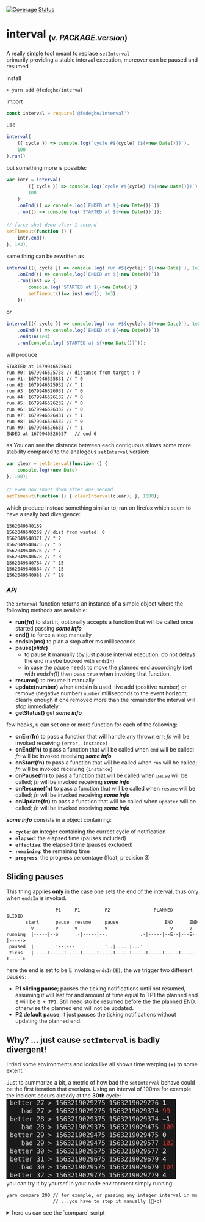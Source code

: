 [![Coverage Status](https://coveralls.io/repos/github/fedeghe/interval/badge.svg?branch=master)](https://coveralls.io/github/fedeghe/interval?branch=master)  
# interval <sub><small>(v. $PACKAGE.version$)</small></sub>

A really simple tool meant to replace `setInterval`  
primarily providing a stable interval execution, moreover can be paused and resumed

install
``` shell
> yarn add @fedeghe/interval 
```
import 
``` js
const interval = require('@fedeghe/interval')
```

use 
``` js
interval(
    ({ cycle }) => console.log(`cycle #${cycle} (${+new Date()})`),
    100
).run()
```
but something more is possible:
``` js
var intr = interval(
        ({ cycle }) => console.log(`cycle #${cycle} (${+new Date()})`),
        100
    )
    .onEnd(() => console.log(`ENDED at ${+new Date()}`))
    .run(() => console.log(`STARTED at ${+new Date()}`));

// force shut down after 1 second
setTimeout(function () {
    intr.end();
}, 1e3);
```
same thing can be rewritten as 
```js
interval(({ cycle }) => console.log(`run #${cycle}: ${+new Date}`), 1e2)
    .onEnd(() => console.log(`ENDED at ${+new Date()}`))
    .run(inst => {
        console.log(`STARTED at ${+new Date()}`)
        setTimeout(()=> inst.end(), 1e3);
    });
```
or
``` js
interval(({ cycle }) => console.log(`run #${cycle}: ${+new Date}`), 1e2)
    .onEnd(() => console.log(`ENDED at ${+new Date()}`))
    .endsIn(1e3)
    .run(console.log(`STARTED at ${+new Date()}`));
```

will produce

```
STARTED at 1679946525631
run #0: 1679946525738 // distance from target : 7
run #1: 1679946525831 // " 0
run #2: 1679946525932 // " 1
run #3: 1679946526031 // " 0
run #4: 1679946526132 // " 0
run #5: 1679946526232 // " 0
run #6: 1679946526332 // " 0
run #7: 1679946526431 // " 1
run #8: 1679946526532 // " 0
run #9: 1679946526633 // " 1
ENDED at 1679946526637   // end 6
```
as You can see the distance between each contiguous allows some more stability compared to the analogous `setInterval` version:

``` js
var clear = setInterval(function () {
    console.log(+new Date)
}, 100);

// even now shout down after one second
setTimeout(function () { clearInterval(clear); }, 1000);
```
which produce instead something similar to; ran on firefox which seem to have a really bad divergence:
```
1562049640169
1562049640269 // dist from wanted: 0
1562049640371 // " 2
1562049640475 // " 6
1562049640576 // " 7
1562049640678 // " 8
1562049640784 // " 15
1562049640884 // " 15
1562049640988 // " 19
```
### _API_
the `interval` function returns an instance of a simple object where the following methods are available:
- **run(ƒn)** to start it, optionally accepts a function that will be called once started passing _**some info**_
- **end()** to force a stop manually
- **endsIn(ms)** to plan a stop after ms milliseconds
- **pause(_slide_)**  
    - to pause it manually (by just pause interval execution; do not delays the end maybe booked with `endsIn`)  
    -  in case the pause needs to move the planned end accordingly (set with _endsIn()_) then pass `true` when invoking that function. 
- **resume()** to resume it manually  
- **update(number)** when endsIn is used, live add (positive number) or remove (negative number) `number` milliseconds to the event horizont; clearly enough if one removed more than the remainder the interval will stop immediately.     
- **getStatus()** get _**some info**_    

few hooks, u can set one or more function for each of the following:
- **onErr(fn)** to pass a function that will handle any thrown err; _fn_ will be invoked receiving `{error, instance}`
- **onEnd(fn)** to pass a function that will be called when `end` will be called; _fn_ will be invoked receiving _**some info**_  
- **onStart(fn)** to pass a function that will be called when `run` will be called; _fn_ will be invoked receiving `{instance}`
- **onPause(fn)** to pass a function that will be called when `pause` will be called; _fn_ will be invoked receiving _**some info**_ 
- **onResume(fn)** to pass a function that will be called when `resume` will be called; _fn_ will be invoked receiving _**some info**_  
- **onUpdate(fn)** to pass a function that will be called when `updater` will be called; _fn_ will be invoked receiving _**some info**_  

_**some info**_ consists in a object containing: 
- **`cycle`**: an integer containing the currect cycle of notification 
- **`elapsed`**: the elapsed time (pauses included)   
- **`effective`**: the elapsed time (pauses excluded)
- **`remaining`**: the remaining time
- **`progress`**: the progress percentage (float, precision 3)

## Sliding pauses  
This thing applies **only** in the case one sets the end of the interval, thus only when `endsIn` is invoked.
```
                  P1     P1         P2                PLANNED      SLIDED
       start      pause  resume     pause                 END      END
         v        v      v          v                       v      v          
running  |-----|--o      .-|-----|--.            .-|-----|--E--|---E-|----->
 paused  |        '--|---'          '..|.....|...'
 ticks   |-----T-----T-----T-----T-----T-----T-----T-----T-----T-----T----->
```
here the end is set to be E invoking `endsIn(E)`, the we trigger two different pauses:  
- **P1 sliding pause**; pauses the ticking notifications until not resumed, assuming it will last for and amount of time equal to TP1 the planned end `E` will be `E + TP1`. Still need sto be resumed before the the planned END, otherwise the planned end will not be updated.
- **P2 default pause**; it just pauses the ticking notifications without updating the planned end.

## Why? ... just cause `setInterval` is badly divergent!  
I tried some environments and looks like all shows time warping (+) to some extent.  

Just to summarize a bit, a metric of how bad the `setInterval` behave could be the first iteration that overlaps. 
Using an interval of 100ms for example the incident occurs already at the **30th** cycle:  
![100runs](https://raw.githubusercontent.com/fedeghe/interval/master/compare/100.png)  
you can try it by yoursef in your node environment simply running:  

```
yarn compare 200 // for example, or passing any integer interval in ms
                 // ...you have to stop it manually (+c)
```

<details>
<summary>here us can see the `compare` script</summary>

``` js  
$$./../compare/test.js$$
```
</details>



